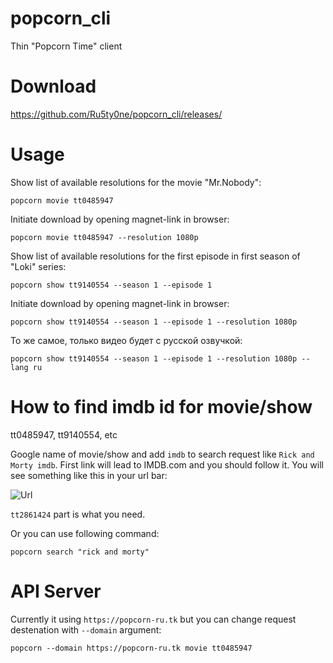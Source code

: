 # popcorn_cli
Thin "Popcorn Time" client

# Download

https://github.com/Ru5ty0ne/popcorn_cli/releases/

# Usage

Show list of available resolutions for the movie "Mr.Nobody":
```
popcorn movie tt0485947
```

Initiate download by opening magnet-link in browser:
```
popcorn movie tt0485947 --resolution 1080p
```

Show list of available resolutions for the first episode in first season of "Loki" series:
```
popcorn show tt9140554 --season 1 --episode 1
```

Initiate download by opening magnet-link in browser:
```
popcorn show tt9140554 --season 1 --episode 1 --resolution 1080p
```

То же самое, только видео будет с русской озвучкой:
```
popcorn show tt9140554 --season 1 --episode 1 --resolution 1080p --lang ru
```

# How to find imdb id for movie/show 
tt0485947, tt9140554, etc

Google name of movie/show and add `imdb` to search request like `Rick and Morty imdb`. First link will lead to IMDB.com and you should follow it. 
You will see something like this in your url bar:

![Url](https://i.imgur.com/ZwFmLhW.png)

`tt2861424` part is what you need.

Or you can use following command:
```
popcorn search "rick and morty"
```

# API Server

Currently it using `https://popcorn-ru.tk` but you can change request destenation with `--domain` argument:
```
popcorn --domain https://popcorn-ru.tk movie tt0485947
```
